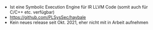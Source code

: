 - Ist eine Symbolic Execution Engine für IR LLVM Code (somit auch für C/C++ etc. verfügbar)
- https://github.com/PLSysSec/haybale
- Kein neues release seit Okt. 2021, eher nicht mit in Arbeit aufnehmen
